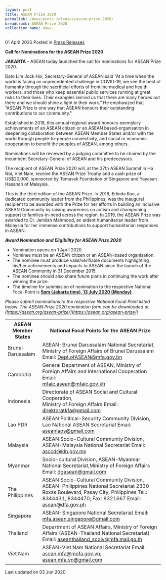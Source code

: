 ```yaml
---
layout: post
title: ASEAN Prize 2020
permalink: /news/press-releases/asean-prize-2020/
breadcrumb: ASEAN Prize 2020
collection_name: news
---
```


01 April 2020 Posted in [Press Releases](/news/press-releases)


**Call for Nominations for the ASEAN Prize 2020**

**JAKARTA** – ASEAN today launched the call for nominations for ASEAN Prize 2020.

Dato Lim Jock Hoi, Secretary-General of ASEAN said “At a time when the world is facing an unprecedented challenge in COVID-19, we see the best of humanity through the sacrificial efforts of frontline medical and health workers, and those who keep essential public services running at great risks to their lives. Their examples remind us that there are many heroes out there and we should shine a light in their work.” He emphasized that “ASEAN Prize is one way that ASEAN honours their outstanding contributions to our community.”

Established in 2018, this annual regional award honours exemplary achievements of an ASEAN citizen or an ASEAN based-organisation in deepening collaboration between ASEAN Member States and/or with the world through people-to-people connectivity, and social or economic cooperation to benefit the peoples  of ASEAN, among others.

Nominations will be reviewed by a judging committee to be chaired by the incumbent Secretary-General of ASEAN and his predecessors.

The recipient of ASEAN Prize 2020 will, at the 37th ASEAN Summit in Ha Noi, Viet Nam, receive the ASEAN Prize Trophy and a cash prize of US$20,000, sponsored by Temasek Foundation of Singapore and Yayasan Hasanah of Malaysia.

This is the third edition of the ASEAN Prize. In 2018, Erlinda Koe, a dedicated community leader from the Philippines, was the inaugural recipient to be awarded with the Prize for her efforts in building an inclusive ASEAN Community by raising awareness on autism and championing support to families-in-need across the region. In 2019, the ASEAN Prize was awarded to Dr. Jemilah Mahmood, an ardent humanitarian leader from Malaysia for her immense contributions to support humanitarian responses in ASEAN.


***Award Nomination and Eligibility for ASEAN Prize 2020***

* Nomination opens on 1 April 2020.
* Nominee must be an ASEAN citizen or an ASEAN-based organisation.
* The nominee must produce valid/verifiable documents highlighting his/her achievements and impacts to ASEAN since the launch of the ASEAN Community in 31 December 2015.
* The nominee should also share future plans in continuing the work after winning the prize.
* The timeline for submission of nomination to the respective National Focal Point is **<u>5pm (Jakarta time), 13 July 2020 (Monday)</u>**.


*Please submit nominations to the respective National Focal Point listed below. The ASEAN Prize 2020 nomination form can be downloaded at [https://asean.org/asean-prize/](https://asean.org/asean-prize/)*


<table>
 <tr>
  <th>ASEAN Member States</th>
  <th>National Focal Points for the ASEAN Prize</th>
 </tr>
 <tr>
  <td>Brunei Darussalam</td>
  <td>ASEAN-Brunei Darussalam National Secretariat,<br>
Ministry of Foreign Affairs of Brunei Darussalam<br>
Email: <a href="Dept.ofASEAN@mfa.gov.bn">Dept.ofASEAN@mfa.gov.bn</a></td>
 </tr>
 <tr>
  <td>Cambodia</td>
  <td>General Department of ASEAN, Ministry of Foreign Affairs and International Cooperation Email:<br> <a href="mfaic.asean@mfaic.gov.kh">mfaic.asean@mfaic.gov.kh</a></td>
 </tr>
 <tr>
  <td>Indonesia</td>
  <td>Directorate of ASEAN Social and Cultural Cooperation,<br>Ministry of Foreign Affairs Email: <a href="direktoratkfa@gmail.com">direktoratkfa@gmail.com</a></td>
 </tr>
 <tr>
  <td>Lao PDR</td>
  <td>ASEAN Political-Security Community Division, Lao National ASEAN Secretariat Email:<br> <a href="aseanlaos@gmail.com">aseanlaos@gmail.com</a></td>
 </tr>
 <tr>
  <td>Malaysia</td>
  <td>ASEAN Socio-Cultural Community Division, ASEAN-Malaysia National Secretariat Email: <a href="asccd@kln.gov.my">asccd@kln.gov.my</a></td>
 </tr>
 <tr>
  <td>Myanmar</td>
  <td>Socio-cultural Division, ASEAN-Myanmar National Secretariat,Ministry of Foreign Affairs<br>Email: <a href="dgasean@gmail.com">dgasean@gmail.com</a></td>
 </tr>
 <tr>
  <td>The Philippines</td>
  <td>ASEAN Socio-Cultural Community Division, ASEAN-Philippines National Secretariat 2330 Roxas Boulevard, Pasay City, Philippines Tel.: 8344431, 8344470; Fax: 8321667 Email: <a href="asean@dfa.gov.ph">asean@dfa.gov.ph</a></td>
 </tr>
 <tr>
  <td>Singapore</td>
  <td>ASEAN-Singapore National Secretariat Email: <a href="mfa.asean.singapore@gmail.com">mfa.asean.singapore@gmail.com</a></td>
 </tr>
 <tr>
  <td>Thailand</td>
  <td>	
Department of ASEAN Affairs, Ministry of Foreign Affairs (ASEAN-Thailand National Secretariat) Email: <a href="aseanthailand_scdiv@mfa.mail.go.th">aseanthailand_scdiv@mfa.mail.go.th</a></td>
 </tr>
 <tr>
  <td>Viet Nam</td>
  <td>ASEAN-Viet Nam National Secretariat Email: <a href="asean.mfa@mofa.gov.vn">asean.mfa@mofa.gov.vn</a>; <a href="asean.mfa.vn@gmail.com">asean.mfa.vn@gmail.com</a></td>
 </tr>
</table>


<p class="right-side-updated">Last updated on 03 Jun 2020</p> 
